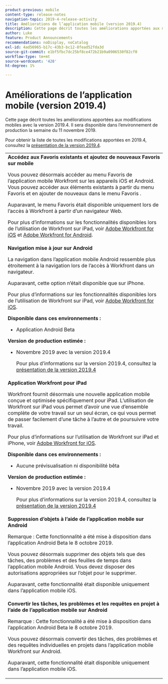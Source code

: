 ```yaml
---
product-previous: mobile
content-type: release-notes
navigation-topic: 2019-4-release-activity
title: Améliorations de l’application mobile (version 2019.4)
description: Cette page décrit toutes les améliorations apportées aux modifications mobiles avec la version 2019.4. Il sera disponible dans l’environnement de production la semaine du 11 novembre 2019.
author: Luke
feature: Product Announcements
recommendations: noDisplay, noCatalog
exl-id: 4ad56965-b17c-43b3-bc12-8fead52fda3d
source-git-commit: e1bf5fbc7dc25bf8ce472b21b9a0906530f82cf0
workflow-type: tm+mt
source-wordcount: '428'
ht-degree: 1%

---
```


# Améliorations de l’application mobile (version 2019.4)

Cette page décrit toutes les améliorations apportées aux modifications mobiles avec la version 2019.4. Il sera disponible dans l’environnement de production la semaine du 11 novembre 2019.

Pour obtenir la liste de toutes les modifications apportées en 2019.4, consultez la [présentation de la version 2019.4](../../../../product-announcements/product-releases/quarterly-release-archive/2019.4-release-activity/2019-4-release-activity-overview.md).

<table style="table-layout:auto"> 
 <col> 
 <tbody> 
  <tr> 
   <td><strong>Accédez aux Favoris existants et ajoutez de nouveaux Favoris sur mobile</strong> <p>Vous pouvez désormais accéder au menu Favoris de l’application mobile Workfront sur les appareils iOS et Android. Vous pouvez accéder aux éléments existants à partir du menu Favoris et en ajouter de nouveaux dans le menu Favoris .</p> <p>Auparavant, le menu Favoris était disponible uniquement lors de l’accès à Workfront à partir d’un navigateur Web.</p> <p>Pour plus d’informations sur les fonctionnalités disponibles lors de l’utilisation de Workfront sur iPad, voir <a href="../../../../workfront-basics/mobile-apps/using-the-workfront-mobile-app/workfront-for-ios.md" class="MCXref xref" xrefformat="{para}">Adobe Workfront for iOS</a> et <a href="../../../../workfront-basics/mobile-apps/using-the-workfront-mobile-app/workfront-for-android.md" class="MCXref xref" xrefformat="{para}">Adobe Workfront for Android</a>.</p></td> 
  </tr> 
  <tr> 
   <td><strong>Navigation mise à jour sur Android</strong> <p>La navigation dans l’application mobile Android ressemble plus étroitement à la navigation lors de l’accès à Workfront dans un navigateur.</p> <p>Auparavant, cette option n’était disponible que sur iPhone.</p> <p>Pour plus d’informations sur les fonctionnalités disponibles lors de l’utilisation de Workfront sur iPad, voir <a href="../../../../workfront-basics/mobile-apps/using-the-workfront-mobile-app/workfront-for-ios.md" class="MCXref xref" xrefformat="{para}">Adobe Workfront for iOS</a>.</p> 
    <div class="workfront_plans"> 
     <p><strong>Disponible dans ces environnements :</strong> </p> 
     <ul> 
      <li>Application Android Beta</li> 
     </ul> 
     <p><strong>Version de production estimée : </strong> </p> 
     <ul> 
      <li> <p>Novembre 2019 avec la version 2019.4</p> <p>Pour plus d’informations sur la version 2019.4, consultez la <a href="../../../../product-announcements/product-releases/quarterly-release-archive/2019.4-release-activity/2019-4-release-activity-overview.md" class="MCXref xref" xrefformat="{para}">présentation de la version 2019.4</a></p> </li> 
     </ul> 
    </div></td> 
  </tr> 
  <tr> 
   <td><strong>Application Workfront pour iPad</strong> <p>Workfront fournit désormais une nouvelle application mobile conçue et optimisée spécifiquement pour iPad. L’utilisation de Workfront sur iPad vous permet d’avoir une vue d’ensemble complète de votre travail sur un seul écran, ce qui vous permet de passer facilement d’une tâche à l’autre et de poursuivre votre travail.</p> <p>Pour plus d’informations sur l’utilisation de Workfront sur iPad et iPhone, voir <a href="../../../../workfront-basics/mobile-apps/using-the-workfront-mobile-app/workfront-for-ios.md" class="MCXref xref" xrefformat="{para}">Adobe Workfront for iOS</a>.</p> 
    <div class="workfront_plans"> 
     <p><strong>Disponible dans ces environnements :</strong> </p> 
     <ul> 
      <li>Aucune prévisualisation ni disponibilité bêta</li> 
     </ul> 
     <p><strong>Version de production estimée : </strong> </p> 
     <ul> 
      <li> <p>Novembre 2019 avec la version 2019.4</p> <p>Pour plus d’informations sur la version 2019.4, consultez la <a href="../../../../product-announcements/product-releases/quarterly-release-archive/2019.4-release-activity/2019-4-release-activity-overview.md" class="MCXref xref" xrefformat="{para}">présentation de la version 2019.4</a></p> </li> 
     </ul> 
    </div></td> 
  </tr> 
  <tr> 
   <td> 
    <div> 
     <strong>Suppression d’objets à l’aide de l’application mobile sur Android</strong> 
     <p>Remarque : Cette fonctionnalité a été mise à disposition dans l’application Android Beta le 8 octobre 2019.</p> 
     <p>Vous pouvez désormais supprimer des objets tels que des tâches, des problèmes et des feuilles de temps dans l’application mobile Android. Vous devez disposer des autorisations appropriées sur l’objet pour le supprimer.</p> 
     <p>Auparavant, cette fonctionnalité était disponible uniquement dans l’application mobile iOS.</p> 
    </div> </td> 
  </tr> 
  <tr> 
   <td><strong>Convertir les tâches, les problèmes et les requêtes en projet à l’aide de l’application mobile sur Android</strong> <p>Remarque : Cette fonctionnalité a été mise à disposition dans l’application Android Beta le 8 octobre 2019.</p> <p>Vous pouvez désormais convertir des tâches, des problèmes et des requêtes individuelles en projets dans l’application mobile Workfront sur Android.</p> <p>Auparavant, cette fonctionnalité était disponible uniquement dans l’application mobile iOS.</p> </td> 
  </tr> 
 </tbody> 
</table>
